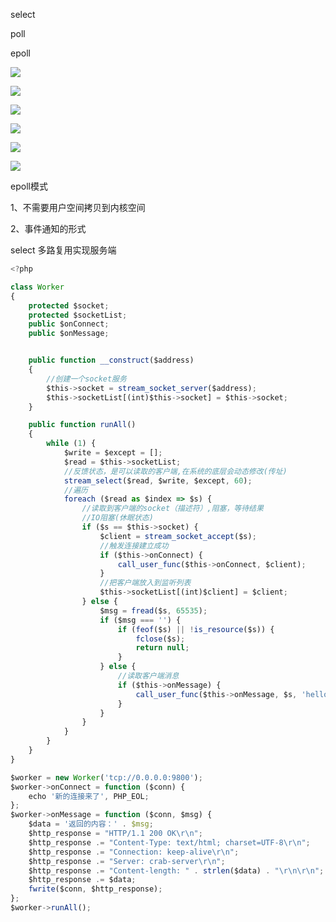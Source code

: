 select  



poll



epoll



![](https://gitee.com/hxc8/images8/raw/master/img/202407191059749.jpg)



![](https://gitee.com/hxc8/images8/raw/master/img/202407191059225.jpg)



![](https://gitee.com/hxc8/images8/raw/master/img/202407191059772.jpg)



![](https://gitee.com/hxc8/images8/raw/master/img/202407191059150.jpg)



![](https://gitee.com/hxc8/images8/raw/master/img/202407191059175.jpg)





![](https://gitee.com/hxc8/images8/raw/master/img/202407191059985.jpg)





epoll模式

1、不需要用户空间拷贝到内核空间

2、事件通知的形式



select 多路复用实现服务端

```javascript
<?php

class Worker
{
    protected $socket;
    protected $socketList;
    public $onConnect;
    public $onMessage;


    public function __construct($address)
    {
        //创建一个socket服务
        $this->socket = stream_socket_server($address);
        $this->socketList[(int)$this->socket] = $this->socket;
    }

    public function runAll()
    {
        while (1) {
            $write = $except = [];
            $read = $this->socketList;
            //反馈状态，是可以读取的客户端,在系统的底层会动态修改(传址)
            stream_select($read, $write, $except, 60);
            //遍历
            foreach ($read as $index => $s) {
                //读取到客户端的socket（描述符）,阻塞，等待结果
                //IO阻塞(休眠状态)
                if ($s == $this->socket) {
                    $client = stream_socket_accept($s);
                    //触发连接建立成功
                    if ($this->onConnect) {
                        call_user_func($this->onConnect, $client);
                    }
                    //把客户端放入到监听列表
                    $this->socketList[(int)$client] = $client;
                } else {
                    $msg = fread($s, 65535);
                    if ($msg === '') {
                        if (feof($s) || !is_resource($s)) {
                            fclose($s);
                            return null;
                        }
                    } else {
                        //读取客户端消息
                        if ($this->onMessage) {
                            call_user_func($this->onMessage, $s, 'hello');
                        }
                    }
                }
            }
        }
    }
}

$worker = new Worker('tcp://0.0.0.0:9800');
$worker->onConnect = function ($conn) {
    echo '新的连接来了', PHP_EOL;
};
$worker->onMessage = function ($conn, $msg) {
    $data = '返回的内容：' . $msg;
    $http_response = "HTTP/1.1 200 OK\r\n";
    $http_response .= "Content-Type: text/html; charset=UTF-8\r\n";
    $http_response .= "Connection: keep-alive\r\n";
    $http_response .= "Server: crab-server\r\n";
    $http_response .= "Content-length: " . strlen($data) . "\r\n\r\n";
    $http_response .= $data;
    fwrite($conn, $http_response);
};
$worker->runAll();
```

